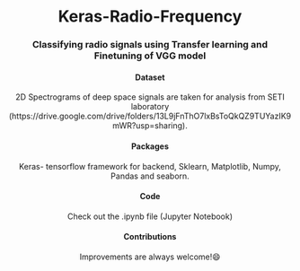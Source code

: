 <h1 align="center">Keras-Radio-Frequency</h1>
<h3 align="center">Classifying radio signals using Transfer learning and Finetuning of VGG model</h3>
<h4 align="center">Dataset</h4>
<p align="center">2D Spectrograms of deep space signals are taken for analysis from SETI laboratory (https://drive.google.com/drive/folders/13L9jFnThO7lxBsToQkQZ9TUYazIK9mWR?usp=sharing).</p> 
<h4 align="center">Packages</h4>
<p align="center">Keras- tensorflow framework for backend, Sklearn, Matplotlib, Numpy, Pandas and seaborn.</p>
<h4 align="center">Code</h4>
<p align="center">Check out the .ipynb file (Jupyter Notebook)</p>
<h4 align="center">Contributions</h4>
<p align="center">Improvements are always welcome!😄</p> 
